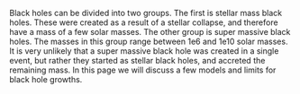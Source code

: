Black holes can be divided into two groups. The first is stellar mass black holes. These were created as a result of a stellar collapse, and therefore have a mass of a few solar masses. The other group is super massive black holes. The masses in this group range between 1e6 and 1e10 solar masses. It is very unlikely that a super massive black hole was created in a single event, but rather they started as stellar black holes, and accreted the remaining mass. In this page we will discuss a few models and limits for black hole growths.